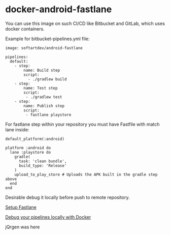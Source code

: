 # docker-android-fastlane
You can use this image on such CI/CD like Bitbucket and GitLab, which uses docker containers.

Example for bitbucket-pipelines.yml file:
```
image: softartdev/android-fastlane

pipelines:
  default:
    - step:
        name: Build step
        script:
          - ./gradlew build
    - step:
        name: Test step
        script:
         - ./gradlew test
    - step:
        name: Publish step
        script:
         - fastlane playstore
```
For fastlane step within your repository you must have Fastfile with match lane inside:
```
default_platform(:android)

platform :android do
  lane :playstore do
    gradle(
      task: 'clean bundle',
      build_type: 'Release'
    )
    upload_to_play_store # Uploads the APK built in the gradle step above
  end
end
```
Desirable debug it locally before push to remote repository.

[Setup Fastlane](https://docs.fastlane.tools/getting-started/android/setup/)

[Debug your pipelines locally with Docker](https://confluence.atlassian.com/bitbucket/debug-your-pipelines-locally-with-docker-838273569.html)

jQrgen was here
